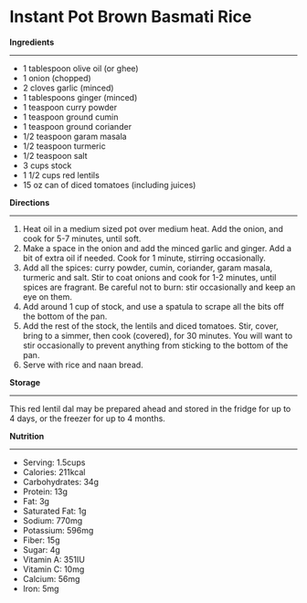 # Instant Pot Brown Basmati Rice

**Ingredients**
_____
- 1 tablespoon olive oil (or ghee)
- 1 onion (chopped)
- 2 cloves garlic (minced)
- 1 tablespoons ginger (minced)
- 1 teaspoon curry powder
- 1 teaspoon ground cumin
- 1 teaspoon ground coriander
- 1/2 teaspoon garam masala
- 1/2 teaspoon turmeric
- 1/2 teaspoon salt
- 3 cups stock
- 1 1/2 cups red lentils
- 15 oz can of diced tomatoes (including juices)


**Directions**
_____
1. Heat oil in a medium sized pot over medium heat. Add the onion, and cook for 5-7 minutes, until soft.
2. Make a space in the onion and add the minced garlic and ginger. Add a bit of extra oil if needed. Cook for 1 minute, stirring occasionally.
3. Add all the spices: curry powder, cumin, coriander, garam masala, turmeric and salt. Stir to coat onions and cook for 1-2 minutes, until spices are fragrant. Be careful not to burn: stir occasionally and keep an eye on them.
4. Add around 1 cup of stock, and use a spatula to scrape all the bits off the bottom of the pan.
5. Add the rest of the stock, the lentils and diced tomatoes. Stir, cover, bring to a simmer, then cook (covered), for 30 minutes. You will want to stir occasionally to prevent anything from sticking to the bottom of the pan.
6. Serve with rice and naan bread.

**Storage**
_____
This red lentil dal may be prepared ahead and stored in the fridge for up to 4 days, or the freezer for up to 4 months.

**Nutrition**
_____
- Serving: 1.5cups 
- Calories: 211kcal 
- Carbohydrates: 34g 
- Protein: 13g 
- Fat: 3g 
- Saturated Fat: 1g 
- Sodium: 770mg 
- Potassium: 596mg 
- Fiber: 15g 
- Sugar: 4g 
- Vitamin A: 351IU 
- Vitamin C: 10mg 
- Calcium: 56mg 
- Iron: 5mg
